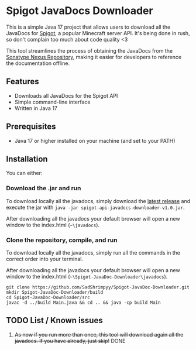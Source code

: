# Spigot JavaDocs Downloader

This is a simple Java 17 project that allows users to download all the JavaDocs for [Spigot](https://www.spigotmc.org/), a popular Minecraft server API. It's being done in rush, so don't complain too much about code quality <3

This tool streamlines the process of obtaining the JavaDocs from the [Sonatype Nexus Repository](https://hub.spigotmc.org/nexus/#browse/browse:public), making it easier for developers to reference the documentation offline.

## Features

- Downloads all JavaDocs for the Spigot API
- Simple command-line interface
- Written in Java 17

## Prerequisites

- Java 17 or higher installed on your machine (and set to your PATH)

## Installation

You can either:

### Download the .jar and run
To download locally all the javadocs, simply download the [latest release](https://github.com/SadShrimpyy/Spigot-JavaDoc-Downloader/releases/download/v1.0/spigot-api-javadocs-downloader-v1.0.jar) and execute the jar with ```java -jar spigot-api-javadocs-downloader-v1.0.jar```.

After downloading all the javadocs your default browser will open a new window to the index.html (```~\javadocs```).

### Clone the repository, compile, and run
To download locally all the javadocs, simply run all the commands in the correct order into your terminal.

After downloading all the javadocs your default browser will open a new window to the index.html (```~\Spigot-JavaDoc-Downloader\javadocs```).

    git clone https://github.com/SadShrimpyy/Spigot-JavaDoc-Downloader.git
    mkdir Spigot-JavaDoc-Downloader/build
    cd Spigot-JavaDoc-Downloader/src
    javac -d ../build Main.java && cd .. && java -cp build Main

## TODO List / Known issues
1. ~~As now if you run more than once, this tool will download again all the javadocs. If you have already, just skip!~~ DONE
